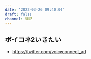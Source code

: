 ```yaml
---
date: '2022-03-26 09:40:00'
draft: false
channel: 雑記
---
```

## ボイコネ2いきたい

- <https://twitter.com/voiceconnect_ad>
